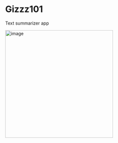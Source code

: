 # Gizzz101
Text summarizer app

<img width="343" alt="image" src="https://github.com/user-attachments/assets/6910282a-2306-4450-ab83-b9ffa7bff268" />

